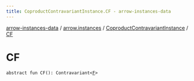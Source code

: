 ```yaml
---
title: CoproductContravariantInstance.CF - arrow-instances-data
---
```


[arrow-instances-data](../../index.html) / [arrow.instances](../index.html) / [CoproductContravariantInstance](index.html) / [CF](./-c-f.html)

# CF

`abstract fun CF(): Contravariant<`[`F`](index.html#F)`>`